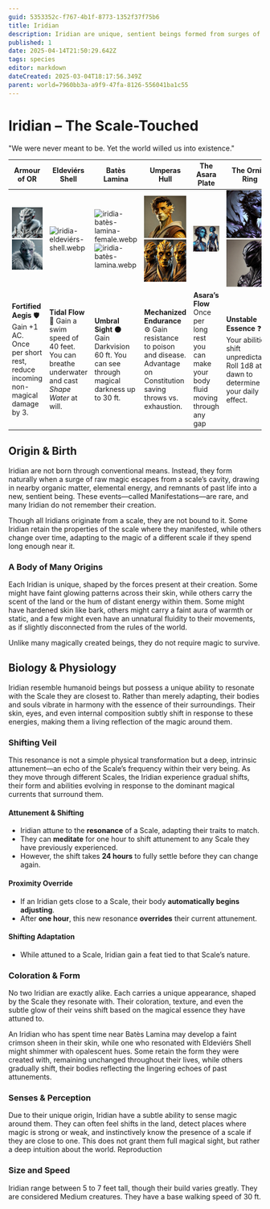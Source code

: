 ```yaml
---
guid: 5353352c-f767-4b1f-8773-1352f37f75b6
title: Iridian
description: Iridian are unique, sentient beings formed from surges of magic and organic matter, resonating with magical scales and shifting their abilities in response.
published: 1
date: 2025-04-14T21:50:29.642Z
tags: species
editor: markdown
dateCreated: 2025-03-04T18:17:56.349Z
parent: world=7960bb3a-a9f9-47fa-8126-556041ba1c55
---
```


# Iridian – The Scale-Touched
"We were never meant to be. Yet the world willed us into existence."

| Armour of OR | Eldeviérs Shell | Batès Lamina | Umperas Hull | The Asara Plate | The Ornite Ring | ?
|-----------|-----------|-----------|-----------|-----------|-----------|-----------|
| ![iridia-armor-of-or.webp](/images/races/iridia-armor-of-or.webp) ![iridia-armor-of-or-male.webp](/images/races/iridia-armor-of-or-male.webp) | ![iridia-eldeviérs-shell.webp](/images/races/iridia-eldeviérs-shell.webp)   | ![iridia-batès-lamina-female.webp](/images/races/iridia-batès-lamina-female.webp) ![iridia-batès-lamina.webp](/images/races/iridia-batès-lamina.webp)   | ![iridia-umperas-hull-male.webp](/images/races/iridia-umperas-hull-male.webp) ![iridia-umperas-hull.webp](/images/races/iridia-umperas-hull.webp) | ![iridia-asara-plate.webp](/images/races/iridia-asara-plate.webp) | ![iridia-obsidian-crest-female.webp](/images/races/iridia-obsidian-crest-female.webp) ![iridia-obsidian-crest-male.webp](/images/races/iridia-obsidian-crest-male.webp)|?|
| **Fortified Aegis** 🛡️ Gain +1 AC. Once per short rest, reduce incoming non-magical damage by 3. | **Tidal Flow** 🌊 Gain a swim speed of 40 feet. You can breathe underwater and cast *Shape Water* at will. | **Umbral Sight** 🌑 Gain Darkvision 60 ft. You can see through magical darkness up to 30 ft. | **Mechanized Endurance** ⚙️ Gain resistance to poison and disease. Advantage on Constitution saving throws vs. exhaustion. | **Asara’s Flow** Once per long rest you can make your body fluid moving through any gap | **Unstable Essence** ❓ Your abilities shift unpredictably. Roll 1d8 at dawn to determine your daily effect.|?|

## Origin & Birth
Iridian are not born through conventional means. Instead, they form naturally when a surge of raw magic escapes from a scale’s cavity, drawing in nearby organic matter, elemental energy, and remnants of past life into a new, sentient being. These events—called Manifestations—are rare, and many Iridian do not remember their creation.

Though all Iridians originate from a scale, they are not bound to it. Some Iridian retain the properties of the scale where they manifested, while others change over time, adapting to the magic of a different scale if they spend long enough near it.

### A Body of Many Origins
Each Iridian is unique, shaped by the forces present at their creation. Some might have faint glowing patterns across their skin, while others carry the scent of the land or the hum of distant energy within them. Some might have hardened skin like bark, others might carry a faint aura of warmth or static, and a few might even have an unnatural fluidity to their movements, as if slightly disconnected from the rules of the world.

Unlike many magically created beings, they do not require magic to survive.

## Biology & Physiology

Iridian resemble humanoid beings but possess a unique ability to resonate with the Scale they are closest to. Rather than merely adapting, their bodies and souls vibrate in harmony with the essence of their surroundings. Their skin, eyes, and even internal composition subtly shift in response to these energies, making them a living reflection of the magic around them.

###  **Shifting Veil**
This resonance is not a simple physical transformation but a deep, intrinsic attunement—an echo of the Scale’s frequency within their very being. As they move through different Scales, the Iridian experience gradual shifts, their form and abilities evolving in response to the dominant magical currents that surround them.

#### **Attunement & Shifting**
- Iridian attune to the **resonance** of a Scale, adapting their traits to match.  
- They can **meditate** for one hour to shift attunement to any Scale they have previously experienced.  
- However, the shift takes **24 hours** to fully settle before they can change again.  

#### **Proximity Override**
- If an Iridian gets close to a Scale, their body **automatically begins adjusting**.  
- After **one hour**, this new resonance **overrides** their current attunement.  

#### **Shifting Adaptation**
- While attuned to a Scale, Iridian gain a feat tied to that Scale’s nature.  

### Coloration & Form
No two Iridian are exactly alike. Each carries a unique appearance, shaped by the Scale they resonate with. Their coloration, texture, and even the subtle glow of their veins shift based on the magical essence they have attuned to.

An Iridian who has spent time near Batès Lamina may develop a faint crimson sheen in their skin, while one who resonated with Eldeviérs Shell might shimmer with opalescent hues. Some retain the form they were created with, remaining unchanged throughout their lives, while others gradually shift, their bodies reflecting the lingering echoes of past attunements.

### Senses & Perception

Due to their unique origin, Iridian have a subtle ability to sense magic around them. They can often feel shifts in the land, detect places where magic is strong or weak, and instinctively know the presence of a scale if they are close to one.
This does not grant them full magical sight, but rather a deep intuition about the world.
Reproduction

### Size and Speed
Iridian range between 5 to 7 feet tall, though their build varies greatly. They are considered Medium creatures. They have a base walking speed of 30 ft.
